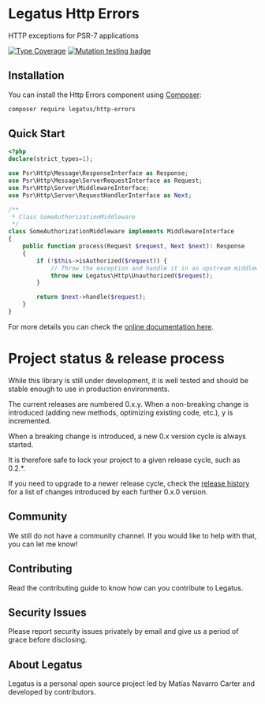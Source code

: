 Legatus Http Errors
===================

HTTP exceptions for PSR-7 applications

[![Type Coverage](https://shepherd.dev/github/legatus-php/http-errors/coverage.svg)](https://shepherd.dev/github/legatus-php/http-errors)
[![Mutation testing badge](https://img.shields.io/endpoint?style=flat&url=https%3A%2F%2Fbadge-api.stryker-mutator.io%2Fgithub.com%2Flegatus-php%2Fhttp-errors%2Fmaster)](https://dashboard.stryker-mutator.io/reports/github.com/legatus-php/http-errors/master)

## Installation
You can install the Http Errors component using [Composer][composer]:

```bash
composer require legatus/http-errors
```

## Quick Start

```php
<?php
declare(strict_types=1);

use Psr\Http\Message\ResponseInterface as Response;
use Psr\Http\Message\ServerRequestInterface as Request;
use Psr\Http\Server\MiddlewareInterface;
use Psr\Http\Server\RequestHandlerInterface as Next;

/**
 * Class SomeAuthorizationMiddleware
 */
class SomeAuthorizationMiddleware implements MiddlewareInterface
{
    public function process(Request $request, Next $next): Response
    {
        if (!$this->isAuthorized($request)) {
            // Throw the exception and handle it in an upstream middleware
            throw new Legatus\Http\Unauthorized($request);
        }

        return $next->handle($request);
    }
}
```

For more details you can check the [online documentation here][docs].

# Project status & release process

While this library is still under development, it is well tested and should be stable enough to use in production environments.

The current releases are numbered 0.x.y. When a non-breaking change is introduced (adding new methods, optimizing existing code, etc.), y is incremented.

When a breaking change is introduced, a new 0.x version cycle is always started.

It is therefore safe to lock your project to a given release cycle, such as 0.2.*.

If you need to upgrade to a newer release cycle, check the [release history][releases] for a list of changes introduced by each further 0.x.0 version.

## Community
We still do not have a community channel. If you would like to help with that, you can let me know!

## Contributing
Read the contributing guide to know how can you contribute to Legatus.

## Security Issues
Please report security issues privately by email and give us a period of grace before disclosing.

## About Legatus
Legatus is a personal open source project led by Matías Navarro Carter and developed by contributors.

[composer]: https://getcomposer.org/
[docs]: https://legatus.dev/components/http-errors
[releases]: https://github.com/legatus-php/http-errors/releases